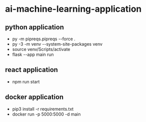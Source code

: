 # ai-machine-learning-application

## python application
- py -m  pipreqs.pipreqs --force .
- py -3 -m venv --system-site-packages venv
- source venv/Scripts/activate
- flask --app main run

## react application
- npm run start

## docker application
- pip3 install -r requirements.txt
- docker run -p 5000:5000 -d main